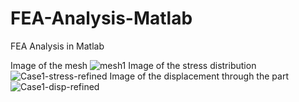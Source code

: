 # FEA-Analysis-Matlab
FEA Analysis in Matlab


Image of the mesh
![mesh1](https://github.com/hussainsail2002/FEA-Analysis-Matlab/assets/32453875/ca0f9443-f252-4f6f-b126-27e2a742c548)
Image of the stress distribution
![Case1-stress-refined](https://github.com/hussainsail2002/FEA-Analysis-Matlab/assets/32453875/17101bd2-83b4-4248-a79d-0efd8e15914a)
Image of the displacement through the part
![Case1-disp-refined](https://github.com/hussainsail2002/FEA-Analysis-Matlab/assets/32453875/63148674-7bfc-4287-9cd8-e4204748fd96)
